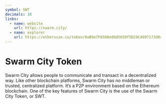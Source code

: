 ```yaml
---
symbol: SWT
decimals: 18
links:
  - name: website
    url: https://swarm.city/
  - name: explorer
    url: https://etherscan.io/token/0xB9e7F8568e08d5659f5D29C4997173d84CdF2607
---
```


# Swarm City Token

Swarm City allows people to communicate and transact in a decentralized way. Like other blockchain platforms, Swarm City has no middleman or trusted, centralized platform. It’s a P2P environment based on the Ethereum blockchain. One of the key features of Swarm City is the use of the Swarm City Token, or SWT.
